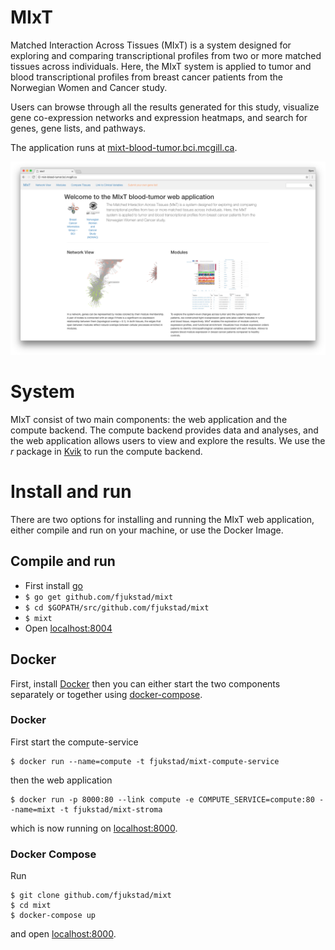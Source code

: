 # MIxT
Matched Interaction Across Tissues (MIxT) is a system designed for exploring
and comparing transcriptional profiles from two or more matched tissues across
individuals. Here, the MIxT system is applied to tumor and blood transcriptional
profiles from breast cancer patients from the Norwegian Women and Cancer study.

Users can browse through all the results generated for this study, visualize
gene co-expression networks and expression heatmaps, and search for genes, gene
lists, and pathways. 

The application runs at
[mixt-blood-tumor.bci.mcgill.ca](http://mixt-blood-tumor.bci.mcgill.ca). 


![Screenshot of the welcome page](public/img/screenshot.png) 

# System
MIxT consist of two main components: the web application and the
compute backend. The compute backend provides data and analyses, and the web
application allows users to view and explore the results. We use the *r* package
in [Kvik](http://github.com/fjukstad/kvik) to run the compute backend. 

# Install and run 
There are two options for installing and running the MIxT web
application, either compile and run on your machine, or use the Docker Image. 

## Compile and run 
- First install [go](http://golang.org)
- `$ go get github.com/fjukstad/mixt`
- `$ cd $GOPATH/src/github.com/fjukstad/mixt`
- `$ mixt `
- Open [localhost:8004](localhost:8004) 

## Docker
First, install [Docker](http://docker.com) then you can either start the two
components separately or together using
[docker-compose](https://docs.docker.com/compose). 

### Docker 
First start the compute-service 

```
$ docker run --name=compute -t fjukstad/mixt-compute-service 
```

then the web application 

```
$ docker run -p 8000:80 --link compute -e COMPUTE_SERVICE=compute:80 --name=mixt -t fjukstad/mixt-stroma 
```

which is now running on [localhost:8000](http://localhost:8000).


### Docker Compose 

Run 

```
$ git clone github.com/fjukstad/mixt
$ cd mixt
$ docker-compose up
```

and open [localhost:8000](http://localhost:8000). 




